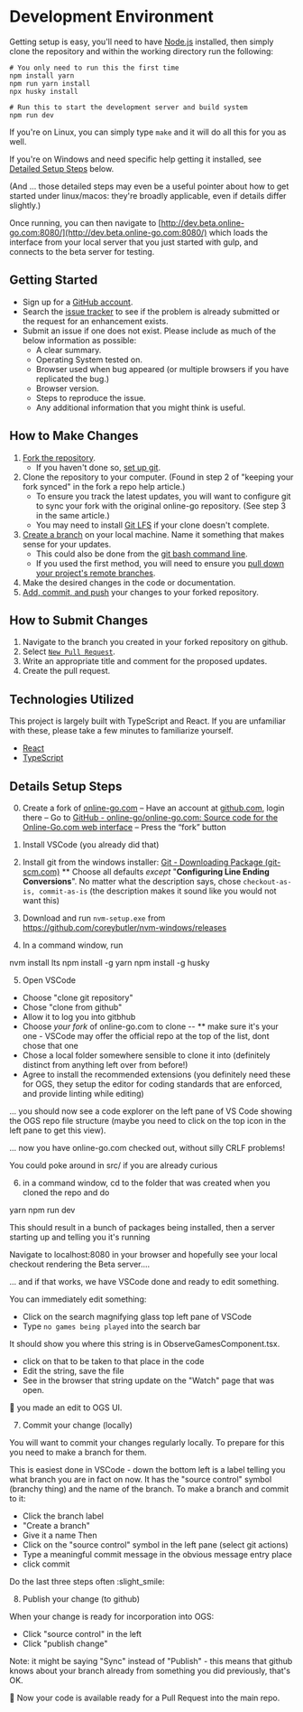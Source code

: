 # Development Environment

Getting setup is easy, you'll need to have [Node.js](https://nodejs.org/) installed,
then simply clone the repository and within the working directory run the following:

```
# You only need to run this the first time
npm install yarn
npm run yarn install
npx husky install

# Run this to start the development server and build system
npm run dev
```

If you're on Linux, you can simply type `make` and it will do all this for you as well.

If you're on Windows and need specific help getting it installed, see [Detailed Setup Steps](#detailed-setup-steps) below.

(And ... those detailed steps may even be a useful pointer about how to get started under linux/macos: they're broadly applicable, even if details differ slightly.)

Once running, you can then navigate to [http://dev.beta.online-go.com:8080/](http://dev.beta.online-go.com:8080/)
which loads the interface from your local server that you just started with gulp, and
connects to the beta server for testing.

## Getting Started

-   Sign up for a [GitHub account](https://github.com/signup/free).
-   Search the [issue tracker](https://github.com/online-go/online-go.com/issues) to see if the problem is already submitted or the request for an enhancement exists.
-   Submit an issue if one does not exist. Please include as much of the below information as possible:
    -   A clear summary.
    -   Operating System tested on.
    -   Browser used when bug appeared (or multiple browsers if you have replicated the bug.)
    -   Browser version.
    -   Steps to reproduce the issue.
    -   Any additional information that you might think is useful.

## How to Make Changes

1. [Fork the repository](https://help.github.com/articles/fork-a-repo/).
    - If you haven't done so, [set up git](https://help.github.com/articles/set-up-git/).
2. Clone the repository to your computer. (Found in step 2 of "keeping your fork synced" in the fork a repo help article.)
    - To ensure you track the latest updates, you will want to configure git to sync your fork with the original online-go repository. (See step 3 in the same article.)
    - You may need to install [Git LFS](https://git-lfs.github.com/) if your clone doesn't complete.
3. [Create a branch](https://help.github.com/articles/creating-and-deleting-branches-within-your-repository/) on your local machine. Name it something that makes sense for your updates.
    - This could also be done from the [git bash command line](https://github.com/Kunena/Kunena-Forum/wiki/Create-a-new-branch-with-git-and-manage-branches).
    - If you used the first method, you will need to ensure you [pull down your project's remote branches](https://stackify.com/git-checkout-remote-branch/).
4. Make the desired changes in the code or documentation.
5. [Add, commit, and push](https://help.github.com/articles/adding-a-file-to-a-repository-using-the-command-line/) your changes to your forked repository.

## How to Submit Changes

1. Navigate to the branch you created in your forked repository on github.
2. Select [`New Pull Request`](https://help.github.com/articles/creating-a-pull-request/).
3. Write an appropriate title and comment for the proposed updates.
4. Create the pull request.

## Technologies Utilized

This project is largely built with TypeScript and React. If you are unfamiliar with these, please take a few minutes to familiarize yourself.

-   [React](https://reactjs.org/)
-   [TypeScript](https://www.typescriptlang.org/)

## Details Setup Steps

0. Create a fork of [online-go.com](http://online-go.com/)
– Have an account at [github.com](http://github.com/), login there
– Go to [GitHub - online-go/online-go.com: Source code for the Online-Go.com web interface](https://github.com/online-go/online-go.com)
– Press the “fork” button

1. Install VSCode (you already did that)

2. Install git from the windows installer: [Git - Downloading Package (git-scm.com)](https://git-scm.com/download/win)
   ** Choose all defaults _except_ "**Configuring Line Ending Conversions**".
       No matter what the description says, chose `checkout-as-is, commit-as-is` (the description makes it sound like you would not want this)
3. Download and run `nvm-setup.exe` from https://github.com/coreybutler/nvm-windows/releases
4. In a command window, run

nvm install lts
npm install -g yarn
npm install -g husky

5. Open VSCode
 - Choose "clone git repository"
 - Chose "clone from github"
 - Allow it to log you into gitbhub
 - Choose *your fork* of online-go.com to clone
    -- ** make sure it's your one - VSCode may offer the official repo at the top of the list, dont chose that one
 - Chose a local folder somewhere sensible to clone it into (definitely distinct from anything left over from before!)
 - Agree to install the recommended extensions
     (you definitely need these for OGS, they setup the editor for coding standards that are enforced, and provide linting while editing)

... you should now see a code explorer on the left pane of VS Code showing the OGS repo file structure (maybe you need to click on the top icon in the left pane to get this view).

... now you have online-go.com checked out, without silly CRLF problems!

You could poke around in src/ if you are already curious

6. in a command window, cd to the folder that was created when you cloned the repo and do

yarn
npm run dev

This should result in a bunch of packages being installed, then a server starting up and telling you it's running

Navigate to localhost:8080 in your browser and hopefully see your local checkout rendering the Beta server....

... and if that works, we have VSCode done and ready to edit something.

You can immediately edit something:

 - Click on the search magnifying glass top left pane of VSCode
 - Type `no games being played` into the search bar

It should show you where this string is in ObserveGamesComponent.tsx.

 - click on that to be taken to that place in the code
 - Edit the string, save the file
 - See in the browser that string update on the "Watch" page that was open.

:tada: you made an edit to OGS UI.

7.  Commit your change (locally)

You will want to commit your changes regularly locally.   To prepare for this you need to make a branch for them.

This is easiest done in VSCode - down the bottom left is a label telling you what branch you are in fact on now.    It has the "source control" symbol (branchy thing) and the name of the branch.      To make a branch and commit to it:
 - Click the branch label
 - "Create a branch"
 - Give it a name
Then
 - Click on the "source control" symbol in the left pane (select git actions)
 - Type a meaningful commit message in the obvious message entry place
 - click commit

Do the last three steps often :slight_smile: 

8. Publish your change (to github)

 When your change is ready for incorporation into OGS:

 - Click "source control" in the left
 - Click "publish change"

Note: it might be saying "Sync" instead of "Publish" - this means that github knows about your branch already from something you did previously, that's OK.

🎉   Now your code is available ready for a Pull Request into the main repo.